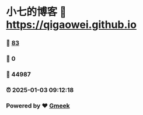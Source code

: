 # 小七的博客 :link: https://qigaowei.github.io 
### :page_facing_up: [83](https://qigaowei.github.io/tag.html) 
### :speech_balloon: 0 
### :hibiscus: 44987 
### :alarm_clock: 2025-01-03 09:12:18 
### Powered by :heart: [Gmeek](https://github.com/Meekdai/Gmeek)
